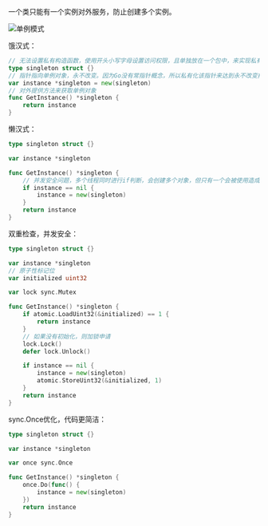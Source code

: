 一个类只能有一个实例对外服务，防止创建多个实例。

![单例模式](https://imgs-1306864474.cos.ap-beijing.myqcloud.com/img/%E5%8D%95%E4%BE%8B%E6%A8%A1%E5%BC%8F.jpg)

饿汉式：

```go
// 无法设置私有构造函数，使用开头小写字母设置访问权限，且单独放在一个包中，来实现私有构造函数的效果。
type singleton struct {}
// 指针指向单例对象，永不改变。因为Go没有常指针概念，所以私有化该指针来达到永不改变指针指向的效果。
var instance *singleton = new(singleton)
// 对外提供方法来获取单例对象
func GetInstance() *singleton {
	return instance
}

```

懒汉式：

```go
type singleton struct {}

var instance *singleton

func GetInstance() *singleton {
	// 并发安全问题，多个线程同时进行if判断，会创建多个对象，但只有一个会被使用造成内存泄漏问题。
	if instance == nil {
		instance = new(singleton)
	}
	return instance
}

```

双重检查，并发安全：

```go
type singleton struct {}

var instance *singleton
// 原子性标记位
var initialized uint32

var lock sync.Mutex

func GetInstance() *singleton {
	if atomic.LoadUint32(&initialized) == 1 {
		return instance
	}
	// 如果没有初始化，则加锁申请
	lock.Lock()
	defer lock.Unlock()

	if instance == nil {
		instance = new(singleton)
		atomic.StoreUint32(&initialized, 1)
	}
	return instance
}

```

sync.Once优化，代码更简洁：

```go
type singleton struct {}

var instance *singleton

var once sync.Once

func GetInstance() *singleton {
	once.Do(func() {
		instance = new(singleton)
	})
	return instance
}

```

